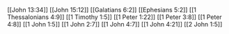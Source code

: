 [[John 13:34]]
[[John 15:12]]
[[Galatians 6:2]]
[[Ephesians 5:2]]
[[1 Thessalonians 4:9]]
[[1 Timothy 1:5]]
[[1 Peter 1:22]]
[[1 Peter 3:8]]
[[1 Peter 4:8]]
[[1 John 1:5]]
[[1 John 2:7]]
[[1 John 4:7]]
[[1 John 4:21]]
[[2 John 1:5]]

